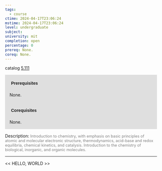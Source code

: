 ```yaml
---
tags:
  - course
ctime: 2024-04-17T23:06:24
mstime: 2024-04-17T23:06:24
level: undergraduate
subject: 
university: mit
completion: open
percentage: 0
prereq: None.
coreq: None.
---
```


catalog [5.111](http://student.mit.edu/catalog/m5a.html#5.111)

<span style="display: block; padding: 15px; background-color: rgb(100, 100, 100, 0.2);"><font id="m_prereq3233_0" style="display: block; font-family: Arial, sans-serif; font-weight: bold; padding: 5px">Prerequisites</font><br><span id="prereq3233_0">None.</span></span>
<span style="display: block; padding: 15px; background-color: rgb(100, 100, 100, 0.2);"><font id="m_coreq3233_0" style="display: block; font-family: Arial, sans-serif; font-weight: bold; padding: 5px">Corequisites</font><br><span id="coreq3233_0">None.</span></span>

<font style="">Description:</font>
<font style="color: grey; font-size: 0.8rem;">Introduction to chemistry, with emphasis on basic principles of atomic and molecular electronic structure, thermodynamics, acid-base and redox equilibria, chemical kinetics, and catalysis. Introduction to the chemistry of biological, inorganic, and organic molecules.</font>



---

<< HELLO, WORLD >>

